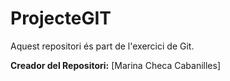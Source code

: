 # ProjecteGIT

Aquest repositori és part de l'exercici de Git.

**Creador del Repositori:**
[Marina Checa Cabanilles]
